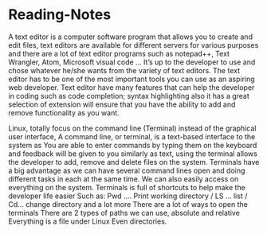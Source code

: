 # Reading-Notes
A text editor is a computer software program that allows you to create and edit files,
text editors are available for different servers for various purposes and 
there are a lot of text editor programs such as notepad++, Text Wrangler, Atom, Microsoft visual code …
It’s up to the developer to use and chose whatever he/she wants from the variety of text editors. 
The text editor has to be one of the most important tools you can use as an aspiring web developer.
Text editor have many features that can help the developer in coding such as code completion; syntax highlighting also it has a great selection of extension will ensure that you have the ability to add and remove functionality as you want.


Linux, totally focus on the command line (Terminal) instead of the graphical user interface, A command line, or terminal, is a text-based interface to the system as You are able to enter commands by typing them on the keyboard and feedback will be given to you similarly as text, using the terminal allows the developer to add, remove and delete files on the system.
Terminals have a big advantage as we can have several command lines open and doing different tasks in each at the same time. We can also easily access on everything on the system.
Terminals is full of shortcuts to help make the developer life easier Such as:
Pwd …. Print working directory   / LS … list   / Cd… change directory   and a lot more 
There are a lot of ways to open the terminals 
There are 2 types of paths we can use, absolute and relative
Everything is a file under Linux Even directories.
